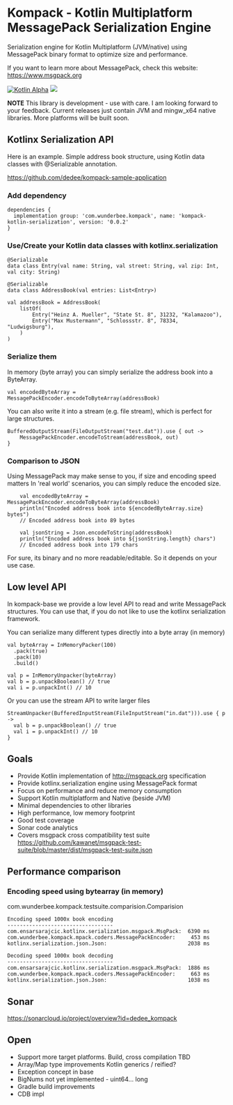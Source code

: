 # Kompack - Kotlin Multiplatform MessagePack Serialization Engine

Serialization engine for Kotlin Multiplatform (JVM/native) using MessagePack binary format
to optimize size and performance.

If you want to learn more about MessagePack, check this website: https://www.msgpack.org

[![Kotlin Alpha](https://kotl.in/badges/alpha.svg)](https://kotlinlang.org/docs/components-stability.html)
[<img src="https://github.com/dedee/kompack/actions/workflows/build.yml/badge.svg">](<https://github.com/dedee/kompack/actions>)

**NOTE**
This library is development - use with care. I am looking forward to your feedback.
Current releases just contain JVM and mingw_x64 native libraries. More platforms will be built soon.

## Kotlinx Serialization API

Here is an example. Simple address book structure, using Kotlin data classes
with @Serializable annotation.

https://github.com/dedee/kompack-sample-application

### Add dependency

    dependencies {
      implementation group: 'com.wunderbee.kompack', name: 'kompack-kotlin-serialization', version: '0.0.2'
    }

### Use/Create your Kotlin data classes with kotlinx.serialization

    @Serializable
    data class Entry(val name: String, val street: String, val zip: Int, val city: String)

    @Serializable
    data class AddressBook(val entries: List<Entry>)

    val addressBook = AddressBook(
        listOf(
            Entry("Heinz A. Mueller", "State St. 8", 31232, "Kalamazoo"),
            Entry("Max Mustermann", "Schlossstr. 8", 78334, "Ludwigsburg"),
        )
    )

### Serialize them

In memory (byte array) you can simply serialize the address book into a ByteArray.

    val encodedByteArray = MessagePackEncoder.encodeToByteArray(addressBook)

You can also write it into a stream (e.g. file stream), which is perfect for large 
structures.

    BufferedOutputStream(FileOutputStream("test.dat")).use { out ->
        MessagePackEncoder.encodeToStream(addressBook, out)
    }

### Comparison to JSON

Using MessagePack may make sense to you, if size and encoding speed matters
In 'real world' scenarios, you can simply reduce the encoded size.

        val encodedByteArray = MessagePackEncoder.encodeToByteArray(addressBook)
        println("Encoded address book into ${encodedByteArray.size} bytes")
        // Encoded address book into 89 bytes

        val jsonString = Json.encodeToString(addressBook)
        println("Encoded address book into ${jsonString.length} chars")
        // Encoded address book into 179 chars

For sure, its binary and no more readable/editable. So it depends on your use case.

## Low level API

In kompack-base we provide a low level API to read and write MessagePack structures.
You can use that, if you do not like to use the kotlinx serialization framework.

You can serialize many different types directly into a byte array (in memory)

    val byteArray = InMemoryPacker(100)
      .pack(true)
      .pack(10)
      .build()

    val p = InMemoryUnpacker(byteArray)
    val b = p.unpackBoolean() // true
    val i = p.unpackInt() // 10

Or you can use the stream API to write larger files

    StreamUnpacker(BufferedInputStream(FileInputStream("in.dat"))).use { p ->
      val b = p.unpackBoolean() // true
      val i = p.unpackInt() // 10
    }

## Goals

- Provide Kotlin implementation of http://msgpack.org specification
- Provide kotlinx.serialization engine using MessagePack format
- Focus on performance and reduce memory consumption
- Support Kotlin multiplatform and Native (beside JVM)
- Minimal dependencies to other libraries
- High performance, low memory footprint
- Good test coverage
- Sonar code analytics
- Covers msgpack cross compatibility test
  suite https://github.com/kawanet/msgpack-test-suite/blob/master/dist/msgpack-test-suite.json

## Performance comparison

### Encoding speed using bytearray (in memory)

com.wunderbee.kompack.testsuite.comparision.Comparision

    Encoding speed 1000x book encoding
    ----------------------------------
    com.ensarsarajcic.kotlinx.serialization.msgpack.MsgPack:  6390 ms
    com.wunderbee.kompack.mpack.coders.MessagePackEncoder:     453 ms
    kotlinx.serialization.json.Json:                          2038 ms

    Decoding speed 1000x book decoding
    ----------------------------------
    com.ensarsarajcic.kotlinx.serialization.msgpack.MsgPack:  1886 ms
    com.wunderbee.kompack.mpack.coders.MessagePackEncoder:     663 ms
    kotlinx.serialization.json.Json:                          1038 ms

## Sonar

https://sonarcloud.io/project/overview?id=dedee_kompack

## Open

- Support more target platforms. Build, cross compilation TBD
- Array/Map type improvements Kotlin generics / reified?
- Exception concept in base
- BigNums not yet implemented - uint64... long
- Gradle build improvements
- CDB impl
